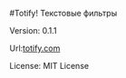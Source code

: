 #Totify! Текстовые фильтры

Version: 0.1.1

Url:[totify.com](http://totify.com)

License: MIT License

